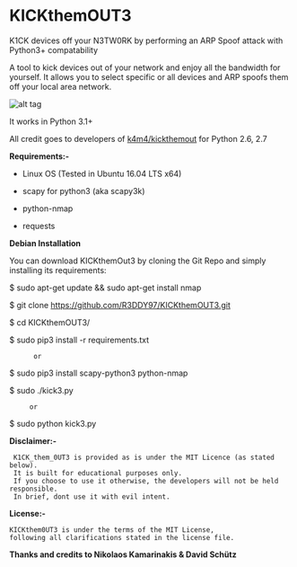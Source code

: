 # KICKthemOUT3

K1CK  devices off your N3TW0RK by performing an ARP Spoof attack with Python3+ compatability



A tool to kick devices out of your network and enjoy all the bandwidth for yourself. It allows you to select specific or all devices and ARP spoofs them off your local area network.


![alt tag](https://cloud.githubusercontent.com/assets/13858661/24928497/3d759850-1f20-11e7-8703-00a704fd269d.png)

It works in Python 3.1+ 


All credit goes to developers of [k4m4/kickthemout](https://nikolaskama.me/kickthemoutproject/) for  Python 2.6, 2.7



**Requirements:-**

- Linux OS (Tested in Ubuntu 16.04 LTS x64)

- scapy for python3 (aka scapy3k)

- python-nmap

- requests


**Debian Installation**

You can download KICKthemOut3 by cloning the Git Repo and simply installing its requirements:


$ sudo apt-get update && sudo apt-get install nmap


$ git clone https://github.com/R3DDY97/KICKthemOUT3.git


$ cd KICKthemOUT3/


$ sudo pip3 install -r requirements.txt

          or
             
$ sudo pip3 install scapy-python3   python-nmap


$ sudo   ./kick3.py

         or
      
$ sudo python kick3.py



   **Disclaimer:-**

     K1CK_them_0UT3 is provided as is under the MIT Licence (as stated below).
     It is built for educational purposes only.
     If you choose to use it otherwise, the developers will not be held responsible.
     In brief, dont use it with evil intent.
    

 **License:-**

    KICKthem0UT3 is under the terms of the MIT License,
    following all clarifications stated in the license file.


**Thanks and credits to Nikolaos Kamarinakis  & David Schütz**
